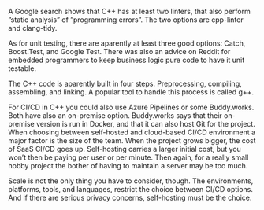 A Google search shows that C++ has at least two linters, that also perform ”static analysis” of ”programming errors”. The two options are cpp-linter and clang-tidy.

As for unit testing, there are aparently at least three good options: Catch, Boost.Test, and Google Test. There was also an advice on Reddit for embedded programmers to keep business logic pure code to have it unit testable.

The C++ code is aparently built in four steps. Preprocessing, compiling, assembling, and linking. A popular tool to handle this process is called g++.

For CI/CD in C++ you could also use Azure Pipelines or some Buddy.works. Both have also an on-premise option. Buddy.works says that their on-premise version is run in Docker, and that it can also host Git for the project.
When choosing between self-hosted and cloud-based CI/CD environment a major factor is the size of the team. When the project grows bigger, the cost of SaaS CI/CD goes up. Self-hosting carries a larger initial cost, but you won’t then be paying per user or per minute. Then again, for a really small hobby project the bother of having to maintain a server may be too much.

Scale is not the only thing you have to consider, though. The environments, platforms, tools, and languages, restrict the choice between CI/CD options. And if there are serious privacy concerns, self-hosting must be the choice.
